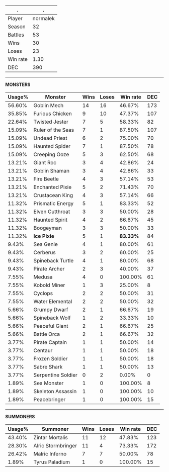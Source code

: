.|.
|-|-
Player|normalek
Season|32
Battles|53
Wins|30
Loses|23
Win rate|1.30
DEC|390

---
**MONSTERS**

Usage%|Monster|Wins|Loses|Win rate|DEC|
-|-|-|-|-|-|
56.60%|Goblin Mech|14|16|46.67%|173|
35.85%|Furious Chicken|9|10|47.37%|107|
22.64%|Twisted Jester|7|5|58.33%|82|
15.09%|Ruler of the Seas|7|1|87.50%|107|
15.09%|Undead Priest|6|2|75.00%|70|
15.09%|Haunted Spider|7|1|87.50%|78|
15.09%|Creeping Ooze|5|3|62.50%|68|
13.21%|Giant Roc|3|4|42.86%|24|
13.21%|Goblin Shaman|3|4|42.86%|33|
13.21%|Fire Beetle|4|3|57.14%|53|
13.21%|Enchanted Pixie|5|2|71.43%|70|
13.21%|Crustacean King|4|3|57.14%|66|
11.32%|Prismatic Energy|5|1|83.33%|52|
11.32%|Elven Cutthroat|3|3|50.00%|28|
11.32%|Haunted Spirit|4|2|66.67%|45|
11.32%|Boogeyman|3|3|50.00%|33|
11.32%|**Ice Pixie**|5|1|**83.33%**|84|
9.43%|Sea Genie|4|1|80.00%|61|
9.43%|Cerberus|3|2|60.00%|25|
9.43%|Spineback Turtle|4|1|80.00%|68|
9.43%|Pirate Archer|2|3|40.00%|37|
7.55%|Medusa|4|0|100.00%|61|
7.55%|Kobold Miner|1|3|25.00%|8|
7.55%|Cyclops|2|2|50.00%|31|
7.55%|Water Elemental|2|2|50.00%|32|
5.66%|Grumpy Dwarf|2|1|66.67%|19|
5.66%|Spineback Wolf|1|2|33.33%|10|
5.66%|Peaceful Giant|2|1|66.67%|25|
5.66%|Battle Orca|2|1|66.67%|32|
3.77%|Pirate Captain|1|1|50.00%|14|
3.77%|Centaur|1|1|50.00%|18|
3.77%|Frozen Soldier|1|1|50.00%|18|
3.77%|Sabre Shark|1|1|50.00%|13|
3.77%|Serpentine Soldier|0|2|0.00%|0|
1.89%|Sea Monster|1|0|100.00%|8|
1.89%|Skeleton Assassin|1|0|100.00%|10|
1.89%|Peacebringer|1|0|100.00%|15|

---
**SUMMONERS**

Usage%|Summoner|Wins|Loses|Win rate|DEC|
-|-|-|-|-|-|
43.40%|Zintar Mortalis|11|12|47.83%|123|
28.30%|Alric Stormbringer|11|4|73.33%|172|
26.42%|Malric Inferno|7|7|50.00%|78|
1.89%|Tyrus Paladium|1|0|100.00%|15|
